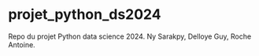 # projet_python_ds2024
Repo du projet Python data science 2024. Ny Sarakpy, Delloye Guy, Roche Antoine.
